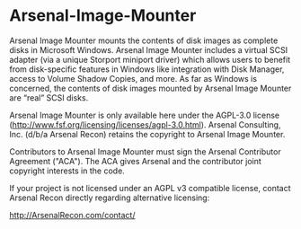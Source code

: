 Arsenal-Image-Mounter
=====================

Arsenal Image Mounter mounts the contents of disk images as complete disks in Microsoft Windows. Arsenal Image Mounter includes a virtual SCSI adapter (via a unique Storport miniport driver) which allows users to benefit from disk-specific features in Windows like integration with Disk Manager, access to Volume Shadow Copies, and more. As far as Windows is concerned, the contents of disk images mounted by Arsenal Image Mounter are “real” SCSI disks.

Arsenal Image Mounter is only available here under the AGPL-3.0 license (http://www.fsf.org/licensing/licenses/agpl-3.0.html). Arsenal Consulting, Inc. (d/b/a Arsenal Recon) retains the copyright to Arsenal Image Mounter.

Contributors to Arsenal Image Mounter must sign the Arsenal Contributor Agreement ("ACA").  The ACA gives Arsenal and the contributor joint copyright interests in the code.

If your project is not licensed under an AGPL v3 compatible license, contact Arsenal Recon directly regarding alternative licensing:

http://ArsenalRecon.com/contact/
